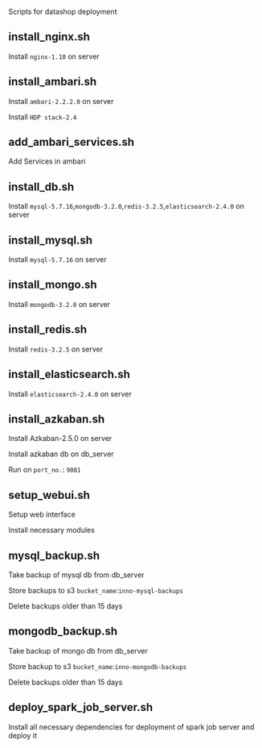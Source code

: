 Scripts for datashop deployment

## install_nginx.sh
Install `nginx-1.10` on server


## install_ambari.sh
Install `ambari-2.2.2.0` on server

Install `HDP stack-2.4`

## add_ambari_services.sh
Add Services in ambari

## install_db.sh
Install `mysql-5.7.16`,`mongodb-3.2.0`,`redis-3.2.5`,`elasticsearch-2.4.0` on server

## install_mysql.sh
Install `mysql-5.7.16` on server
	
## install_mongo.sh
Install `mongodb-3.2.0` on server
	
## install_redis.sh
Install `redis-3.2.5` on server
	
## install_elasticsearch.sh
Install `elasticsearch-2.4.0` on server
	
## install_azkaban.sh
Install Azkaban-2.5.0 on server

Install azkaban db on db_server

Run on `port_no.`: `9081`

## setup_webui.sh
Setup web interface

Install necessary modules

## mysql_backup.sh
Take backup of mysql db from db_server

Store backups to s3 `bucket_name`:`inno-mysql-backups`

Delete backups older than 15 days

## mongodb_backup.sh
Take backup of mongo db from db_server

Store backup to s3 `bucket_name`:`inno-mongodb-backups`


Delete backups older than 15 days

## deploy_spark_job_server.sh
Install all necessary dependencies for deployment of spark job server and deploy it

